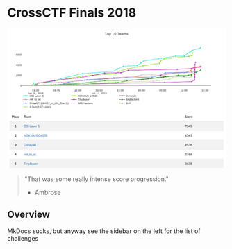 
# CrossCTF Finals 2018

![Screenshot of scoreboard](scoreboard.png)

> "That was some really intense score progression."
> - Ambrose

## Overview

MkDocs sucks, but anyway see the sidebar on the left for the list of challenges
